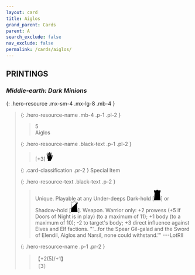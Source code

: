 ```yaml
---
layout: card
title: Aiglos
grand_parent: Cards
parent: A
search_exclude: false
nav_exclude: false
permalink: /cards/aiglos/
---
```


## PRINTINGS


### _Middle-earth: Dark Minions_

{: .hero-resource .mx-sm-4 .mx-lg-8 .mb-4 }
> {: .hero-resource-name .mb-4 .p-1 .pl-2 }
> > <div class="card-mp">5</div>
> > <div class="card-name">Aiglos</div>
>
> {: .hero-resource-name .black-text .p-1 .pl-2 }
> > [+3]![](/assets/images/di.svg)
>
> {: .card-classification .pr-2 }
> Special Item
>
> {: .hero-resource-text .black-text .p-2 }
> > Unique. Playable at any Under-deeps Dark-hold \[![](/assets/images/dark-hold.svg)] or Shadow-hold \[![](/assets/images/shadow-hold.svg)]. Weapon. Warrior only: +2 prowess (+5 if Doors of Night is in play) (to a maximum of 11); +1 body (to a maximum of 10); -2 to target's body; +3 direct influence against Elves and Elf factions.  "'...for the Spear Gil-galad and the Sword of Elendil, Aiglos and Narsil, none could withstand.'" ---LotRII 
> 
> {: .hero-resource-name .p-1 .pr-2 }
> > <div class="card-shield">【+2(5)/+1】</div>
> > <div class="card-corruption">〔3〕</div>
